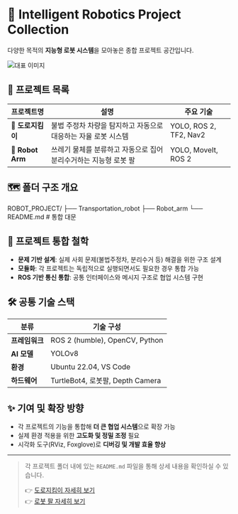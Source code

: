 # 🤖 Intelligent Robotics Project Collection

다양한 목적의 **지능형 로봇 시스템**을 모아놓은 종합 프로젝트 공간입니다.  

![대표 이미지](./common_assets/project_banner.png) <!-- 이미지 경로 수정 -->

## 📁 프로젝트 목록

| 프로젝트명 | 설명 | 주요 기술 |
|------------|------|-----------|
| 🚗 **도로지킴이** | 불법 주정차 차량을 탐지하고 자동으로 대응하는 자율 로봇 시스템 | YOLO, ROS 2, TF2, Nav2 |
| 🦾 **Robot Arm** | 쓰레기 물체를 분류하고 자동으로 집어 분리수거하는 지능형 로봇 팔 | YOLO, MoveIt, ROS 2 |

## 🗺️ 폴더 구조 개요

ROBOT_PROJECT/
├── Transportation_robot
├── Robot_arm
└── README.md # 통합 대문 


## 🧠 프로젝트 통합 철학

- **문제 기반 설계**: 실제 사회 문제(불법주정차, 분리수거 등) 해결을 위한 구조 설계
- **모듈화**: 각 프로젝트는 독립적으로 실행되면서도 필요한 경우 통합 가능
- **ROS 기반 통신 통합**: 공통 인터페이스와 메시지 구조로 협업 시스템 구현

## 🛠 공통 기술 스택

| 분류        | 기술 구성                        |
|-------------|----------------------------------|
| **프레임워크** | ROS 2 (humble), OpenCV, Python |
| **AI 모델**   | YOLOv8                         |
| **환경**     | Ubuntu 22.04, VS Code           |
| **하드웨어** | TurtleBot4, 로봇팔, Depth Camera|

## ✨ 기여 및 확장 방향

- 각 프로젝트의 기능을 통합해 **더 큰 협업 시스템**으로 확장 가능
- 실제 환경 적용을 위한 **고도화 및 정밀 조정** 필요
- 시각화 도구(RViz, Foxglove)로 **디버깅 및 개발 효율 향상**

---

> 각 프로젝트 폴더 내에 있는 `README.md` 파일을 통해 상세 내용을 확인하실 수 있습니다.
>  
> 👉 [도로지킴이 자세히 보기](Transportation_robot/README.md)  
> 👉 [로봇 팔 자세히 보기](./robot_arm/README.md)
